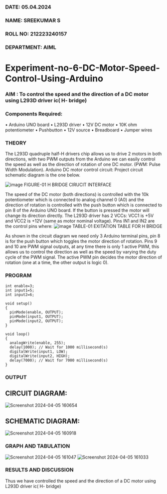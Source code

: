 ###  DATE: 05.04.2024

###  NAME: SREEKUMAR S
###  ROLL NO: 212223240157
###  DEPARTMENT: AIML
# Experiment-no-6-DC-Motor-Speed-Control-Using-Arduino
### AIM : To control the speed and the direction of a DC motor using L293D driver ic( H- bridge)

### Components Required:
•	Arduino UNO board
•	L293D driver
•	12V DC motor
•	10K ohm potentiometer
•	Pushbutton
•	12V source
•	Breadboard
•	Jumper wires
### THEORY 
The L293D quadruple half-H drivers chip allows us to drive 2 motors in both directions, with two PWM outputs from the Arduino we can easily control the speed as well as the direction of rotation of one DC motor. (PWM: Pulse Width Modulation).
Arduino DC motor control circuit:
Project circuit schematic diagram is the one below.

![image](https://user-images.githubusercontent.com/36288975/167763051-b230c183-afc5-46f2-ba95-0f95e10dd6c9.png)
FIGURE-01 H BRIDGE CIRUCIT INTERFACE 
 
The speed of the DC motor (both directions) is controlled with the 10k potentiometer which is connected to analog channel 0 (A0) and the direction of rotation is controlled with the push button which is connected to pin 8 of the Arduino UNO board. If the button is pressed the motor will change its direction directly.
The L293D driver has 2 VCCs: VCC1 is +5V and VCC2 is +12V (same as motor nominal voltage). Pins IN1 and IN2 are the control pins where:
![image](https://user-images.githubusercontent.com/36288975/167763120-1421c2c5-8381-49eb-b376-03f6e1113b7a.png)
TABLE-01 EXITATION TABLE FOR H BRIDGE 

As shown in the circuit diagram we need only 3 Arduino terminal pins, pin 8 is for the push button which toggles the motor direction of rotation. Pins 9 and 10 are PWM signal outputs, at any time there is only 1 active PWM, this allows us to control the direction as well as the speed by varying the duty cycle of the PWM signal. The active PWM pin decides the motor direction of rotation (one at a time, the other output is logic 0).

### PROGRAM 
```
int enable=3;
int input1=5;
int input2=6;

void setup()
{
  pinMode(enable, OUTPUT);
  pinMode(input1, OUTPUT);
  pinMode(input2, OUTPUT);
}

void loop()
{
  analogWrite(enable, 255);
  delay(1000); // Wait for 1000 millisecond(s)
  digitalWrite(input1, LOW);
  digitalWrite(input2, HIGH);
  delay(7000); // Wait for 7000 millisecond(s)
}
```
### OUTPUT
## CIRCUIT DIAGRAM:
![Screenshot 2024-04-05 160654](https://github.com/vasanthkumarch/Experiment-no-7-DC-Motor-Speed-Control-Using-Arduino/assets/151705853/94f4d0fa-b11d-43d0-8608-2604ecf23922)
## SCHEMATIC DIAGRAM:
![Screenshot 2024-04-05 160918](https://github.com/vasanthkumarch/Experiment-no-7-DC-Motor-Speed-Control-Using-Arduino/assets/151705853/317d06df-210e-400c-921c-12a69b8db86b)


### GRAPH AND TABULATION 
![Screenshot 2024-04-05 161047](https://github.com/vasanthkumarch/Experiment-no-7-DC-Motor-Speed-Control-Using-Arduino/assets/151705853/0f598764-13c8-48ab-a718-ac0477529a5f)
![Screenshot 2024-04-05 161033](https://github.com/vasanthkumarch/Experiment-no-7-DC-Motor-Speed-Control-Using-Arduino/assets/151705853/90bb1f27-787c-4fc6-a67e-cbac7772d4e3)




### RESULTS AND DISCUSSION 
Thus we have controlled the speed and the direction of a DC motor using L293D driver ic( H- bridge)

